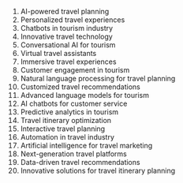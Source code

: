 1. AI-powered travel planning
2. Personalized travel experiences
3. Chatbots in tourism industry
4. Innovative travel technology
5. Conversational AI for tourism
6. Virtual travel assistants
7. Immersive travel experiences
8. Customer engagement in tourism
9. Natural language processing for travel planning
10. Customized travel recommendations
11. Advanced language models for tourism
12. AI chatbots for customer service
13. Predictive analytics in tourism
14. Travel itinerary optimization
15. Interactive travel planning
16. Automation in travel industry
17. Artificial intelligence for travel marketing
18. Next-generation travel platforms
19. Data-driven travel recommendations
20. Innovative solutions for travel itinerary planning
